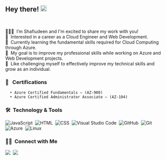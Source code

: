 ## Hey there! <img src="https://emojipedia-us.s3.amazonaws.com/source/microsoft-teams/337/waving-hand_medium-dark-skin-tone_1f44b-1f3fe_1f3fe.png" width="20px"> </h2>
<br/>

🧔🏾‍♂️️ &nbsp;I’m Shafiudeen and I'm excited to share my work with you!\
👀 &nbsp;Interested in a career as a Cloud Engineer and Web Development.\
🌴 &nbsp;Currently learning the fundamental skills required for Cloud Computing through Azure.\
🔭 &nbsp;My goal is to improve my professional skills while working on Azure and Web Development projects.\
🧪 &nbsp;Like challenging myself to effectively improve my technical skills and grow as an individual.

### 📜 &nbsp; Certifications
      • Azure Certified Fundamentals – (AZ-900) 
      • Azure Certified Administrator Associate – (AZ-104)

### 🛠️ &nbsp;Technology & Tools

![JavaScript](https://img.shields.io/badge/-JavaScript-05122A?style=flat&logo=javascript)&nbsp;
![HTML](https://img.shields.io/badge/-HTML-05122A?style=flat&logo=HTML5)&nbsp;
![CSS](https://img.shields.io/badge/-CSS-05122A?style=flat&logo=CSS3&logoColor=1572B6)&nbsp;
![Visual Studio Code](https://img.shields.io/badge/-Visual%20Studio%20Code-05122A?style=flat&logo=visual-studio-code&logoColor=007ACC)&nbsp;
![GitHub](https://img.shields.io/badge/-GitHub-05122A?style=flat&logo=github)&nbsp;
![Git](https://img.shields.io/badge/-Git-05122A?style=flat&logo=git)&nbsp;
![Azure](https://img.shields.io/badge/Azure-informational?style=flat&logo=microsoft-azure&labelColor=181818&logoColor=white&color=050F2C)&nbsp;
![Linux](https://img.shields.io/badge/Linux-informational?style=flat&logo=linux&labelColor=181818&logoColor=white&color=050F2C)
  
### 🤝🏾 &nbsp;Connect with Me

<p>
<a href="https://www.linkedin.com/in/shafiudeenbala/"><img src="https://img.shields.io/badge/-Shafiudeen%20Bala-0077B5?style=flat&logo=Linkedin&logoColor=white"/></a>&nbsp;
<a href="mailto:shafiudeen_b@yahoo.com"><img src="https://img.shields.io/badge/-shafiudeen_b@yahoo.com-D14836?style=flat&logo=Gmail&logoColor=white"/></a>
</p>
